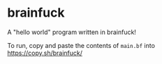# brainfuck

A "hello world" program written in brainfuck!

To run, copy and paste the contents of `main.bf` into https://copy.sh/brainfuck/
